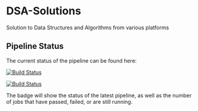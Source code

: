 # DSA-Solutions
Solution to Data Structures and Algorithms from various platforms

## Pipeline Status
The current status of the pipeline can be found here:

[![Build Status](https://gitlab.com/krthkj/dsa-solutions/badges/develop/pipeline.svg)](https://gitlab.com/krthkj/dsa-solutions/pipelines/develop)

[![Build Status](https://github.com/krthkj/dsa-solutions/workflows/main/badge.svg)](https://github.com/krthkj/dsa-solutions/actions/runs/latest)

The badge will show the status of the latest pipeline, as well as the number of jobs that have passed, failed, or are still running.